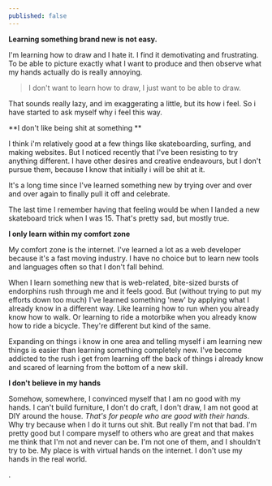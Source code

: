 ```yaml
---
published: false
---
```




**Learning something brand new is not easy.**

I'm learning how to draw and I hate it. I find it demotivating and frustrating. To be able to picture exactly what I want to produce and then observe what my hands actually do is really annoying.

> I don't want to learn how to draw, I just want to be able to draw.

That sounds really lazy, and im exaggerating a little, but its how i feel. So i have started to ask myself why i feel this way.

**I don't like being shit at something **

I think i'm relatively good at a few things like skateboarding, surfing, and making websites. But I noticed recently that I've been resisting to try anything different. I have other desires and creative endeavours, but I don't pursue them, because I know that initially i will be shit at it.

It's a long time since I've learned something new by trying over and over and over again to finally pull it off and celebrate.

The last time I remember having that feeling would be when I landed a new skateboard trick when I was 15. That's pretty sad, but mostly true.

**I only learn within my comfort zone**

My comfort zone is the internet. I've learned a lot as a web developer because it's a fast moving industry. I have no choice but to learn new tools and languages often so that I don't fall behind.

When I learn something new that is web-related, bite-sized bursts of endorphins rush through me and it feels good. But (without trying to put my efforts down too much) I've learned something 'new' by applying what I already know in a different way. Like learning how to run when you already know how to walk. Or learning to ride a motorbike when you already know how to ride a bicycle. They're different but kind of the same.

Expanding on things i know in one area and telling myself i am learning new things is easier than learning something completely new. I've become addicted to the rush i get from learning off the back of things i already know and scared of learning from the bottom of a new skill.

**I don't believe in my hands**

Somehow, somewhere, I convinced myself that I am no good with my hands. I can't build furniture, I don't do craft, I don't draw, I am not good at DIY around the house. _That's for people who are good with their hands_. Why try because when I do it turns out shit. But really I'm not that bad. I'm pretty good but I compare myself to others who are great and that makes me think that I'm not and never can be. I'm not one of them, and I shouldn't try to be. My place is with virtual hands on the internet. I don't use my hands in the real world.

.
